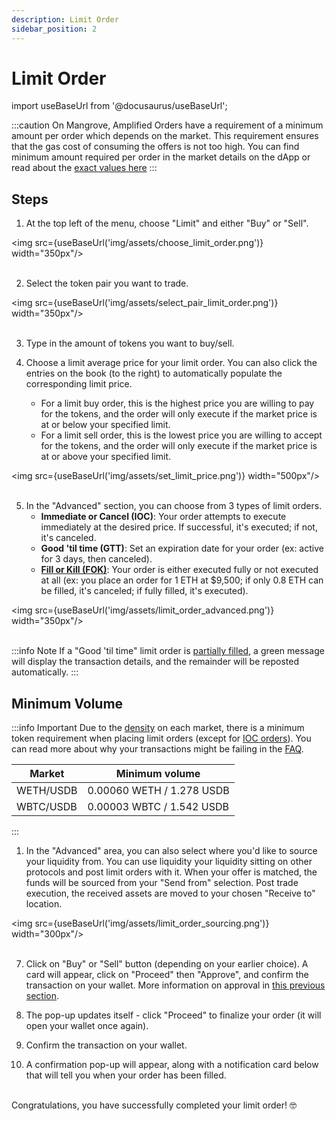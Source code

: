 ```yaml
---
description: Limit Order
sidebar_position: 2
---
```


# Limit Order

import useBaseUrl from '@docusaurus/useBaseUrl';


:::caution
On Mangrove, Amplified Orders have a requirement of a minimum amount per order which depends on the market. This requirement ensures that the gas cost of consuming the offers is not too high. You can find minimum amount required per order in the market details on the dApp or read about the [exact values here](#minimum-volume)
:::

## Steps

1. At the top left of the menu, choose "Limit" and either "Buy" or "Sell".

<img src={useBaseUrl('img/assets/choose_limit_order.png')} width="350px"/><br /><br />

2. Select the token pair you want to trade.

<img src={useBaseUrl('img/assets/select_pair_limit_order.png')} width="350px"/><br /><br />

3. Type in the amount of tokens you want to buy/sell.

4. Choose a limit average price for your limit order. You can also click the entries on the book (to the right) to automatically populate the corresponding limit price.
    * For a limit buy order, this is the highest price you are willing to pay for the tokens, and the order will only execute if the market price is at or below your specified limit.
    * For a limit sell order, this is the lowest price you are willing to accept for the tokens, and the order will only execute if the market price is at or above your specified limit.

<img src={useBaseUrl('img/assets/set_limit_price.png')} width="500px"/><br /><br />

5. In the "Advanced" section, you can choose from 3 types of limit orders.
    * **Immediate or Cancel (IOC)**: Your order attempts to execute immediately at the desired price. If successful, it's executed; if not, it's canceled.
    * **Good 'til time (GTT)**: Set an expiration date for your order (ex: active for 3 days, then canceled).
    * [**Fill or Kill (FOK)**](../../../../developers/SDK/guides/fill-or-kill.md): Your order is either executed fully or not executed at all (ex: you place an order for 1 ETH at $9,500; if only 0.8 ETH can be filled, it's canceled; if fully filled, it's executed).

<img src={useBaseUrl('img/assets/limit_order_advanced.png')} width="350px"/><br /><br />

:::info Note
If a "Good 'til time" limit order is [partially filled](../how-to-track-open-orders.md#order-is-partially-filled), a green message will display the transaction details, and the remainder will be reposted automatically.
:::

## Minimum Volume
:::info Important
Due to the [density](../../../../developers/terms/density.md) on each market, there is a minimum token requirement when placing limit orders (except for [IOC orders](../more-on-order-types.md#immediate-or-cancel-ioc)). You can read more about why your transactions might be failing in the [FAQ](../../../FAQ/README.md#why-do-my-transactions-keep-failing).

| Market    | Minimum volume            |
| --------- | ------------------------- |
| WETH/USDB | 0.00060 WETH / 1.278 USDB |
| WBTC/USDB | 0.00003 WBTC / 1.542 USDB |
:::

1. In the "Advanced" area, you can also select where you'd like to source your liquidity from. You can use liquidity your liquidity sitting on other protocols and post limit orders with it. When your offer is matched, the funds will be sourced from your "Send from" selection. Post trade execution, the received assets are moved to your chosen "Receive to" location.

<img src={useBaseUrl('img/assets/limit_order_sourcing.png')} width="300px"/><br /><br />

7. Click on "Buy" or "Sell" button (depending on your earlier choice). A card will appear, click on "Proceed" then "Approve", and confirm the transaction on your wallet. More information on approval in [this previous section](../approve-buy.md).

8. The pop-up updates itself - click "Proceed" to finalize your order (it will open your wallet once again).

9. Confirm the transaction on your wallet.

10. A confirmation pop-up will appear, along with a notification card below that will tell you when your order has been filled.

<br />
Congratulations, you have successfully completed your limit order! 🤓<br />
